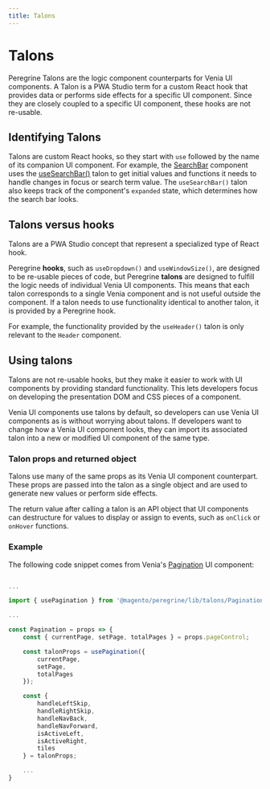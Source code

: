 ```yaml
---
title: Talons
---
```


# Talons

Peregrine Talons are the logic component counterparts for Venia UI components.
A Talon is a PWA Studio term for a custom React hook that provides data or performs side effects for a specific UI component.
Since they are closely coupled to a specific UI component, these hooks are not re-usable.

## Identifying Talons

Talons are custom React hooks, so they start with `use` followed by the name of its companion UI component.
For example, the [SearchBar][] component uses the [useSearchBar()][] talon to get initial values and functions it needs to handle changes in focus or search term value.
The `useSearchBar()` talon also keeps track of the component's `expanded` state, which determines how the search bar looks.

[usesearchbar()]: https://github.com/magento/pwa-studio/blob/develop/packages/peregrine/lib/talons/SearchBar/useSearchBar.js
[searchbar]: https://github.com/magento/pwa-studio/blob/develop/packages/venia-ui/lib/components/SearchBar/searchBar.js

## Talons versus hooks

Talons are a PWA Studio concept that represent a specialized type of React hook.

Peregrine **hooks**, such as `useDropdown()` and `useWindowSize()`, are designed to be re-usable pieces of code, but
Peregrine **talons** are designed to fulfill the logic needs of individual Venia UI components.
This means that each talon corresponds to a single Venia component and is not useful outside the component.
If a talon needs to use functionality identical to another talon, it is provided by a Peregrine hook.

For example, the functionality provided by the `useHeader()` talon is only relevant to the `Header` component.

## Using talons

Talons are not re-usable hooks, but they make it easier to work with UI components by providing standard functionality.
This lets developers focus on developing the presentation DOM and CSS pieces of a component.

Venia UI components use talons by default, so developers can use Venia UI components as is without worrying about talons.
If developers want to change how a Venia UI component looks, they can import its associated talon into a new or modified UI component of the same type.

### Talon props and returned object

Talons use many of the same props as its Venia UI component counterpart.
These props are passed into the talon as a single object and are used to generate new values or perform side effects.

The return value after calling a talon is an API object that UI components can destructure for values to display or assign to events, such as `onClick` or `onHover` functions.

### Example

The following code snippet comes from Venia's [Pagination][] UI component:

[pagination]: https://github.com/magento/pwa-studio/blob/develop/packages/venia-ui/lib/components/Pagination/pagination.js

```jsx

...

import { usePagination } from '@magento/peregrine/lib/talons/Pagination/usePagination';

...

const Pagination = props => {
    const { currentPage, setPage, totalPages } = props.pageControl;

    const talonProps = usePagination({
        currentPage,
        setPage,
        totalPages
    });

    const {
        handleLeftSkip,
        handleRightSkip,
        handleNavBack,
        handleNavForward,
        isActiveLeft,
        isActiveRight,
        tiles
    } = talonProps;

    ...
}
```
